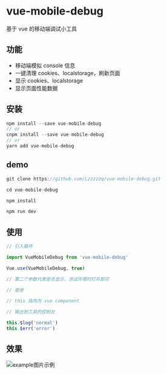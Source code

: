 # vue-mobile-debug

基于 vue 的移动端调试小工具

## 功能

* 移动端模拟 console 信息
* 一键清理 cookies、localstorage，刷新页面
* 显示 cookies、localstorage
* 显示页面性能数据

## 安装

```js
npm install --save vue-mobile-debug
// or
cnpm install --save vue-mobile-debug
// or
yarn add vue-mobile-debug
```

## demo

```js
git clone https://github.com/Lzzzzzq/vue-mobile-debug.git

cd vue-mobile-debug

npm install

npm run dev
```

## 使用

```js
// 引入插件

import VueMobileDebug from 'vue-mobile-debug'

Vue.use(VueMobileDebug, true)

// 第二个参数代表是否显示，测试环境时打开即可
```
```js
// 使用

// this 指向为 vue component

// 输出到工具的控制台

this.$log('normal')
this.$err('error')
```

## 效果

![example图片示例][1]


[1]: http://7xt9bz.com2.z0.glb.clouddn.com/vue-mobile-debug2.png